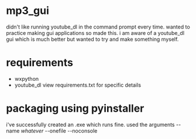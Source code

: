 # mp3_gui
didn't like running youtube_dl in the command prompt every time. wanted to practice making gui applications so made this.
i am aware of a youtube_dl gui which is much better but wanted to try and make something myself.

# requirements
* wxpython
* youtube_dl
view requirements.txt for specific details

# packaging using pyinstaller
i've successfully created an .exe which runs fine. used the arguments --name *whatever* --onefile --noconsole 

